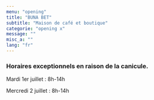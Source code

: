 ```yaml
---
menu: "opening"
title: "BUNA BET"
subtitle: "Maison de café et boutique"
categorie: "opening x"
message: ""
misc_a: ""
lang: "fr"
---
```

### Horaires exceptionnels en raison de la canicule.

Mardi 1er juillet : 8h-14h

Mercredi 2 juillet : 8h-14h



